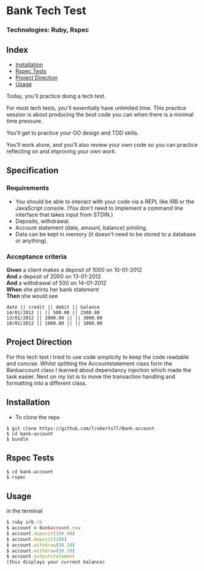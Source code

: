 # Bank Tech Test
### Technologies: Ruby, Rspec

## Index
* [Installation](#Install)
* [Rspec Tests](#Rspec)
* [Project Direction](#Project)
* [Usage](#Usage)

Today, you'll practice doing a tech test.

For most tech tests, you'll essentially have unlimited time.  This practice session is about producing the best code you can when there is a minimal time pressure.

You'll get to practice your OO design and TDD skills.

You'll work alone, and you'll also review your own code so you can practice reflecting on and improving your own work.

## Specification

### Requirements

* You should be able to interact with your code via a REPL like IRB or the JavaScript console.  (You don't need to implement a command line interface that takes input from STDIN.)
* Deposits, withdrawal.
* Account statement (date, amount, balance) printing.
* Data can be kept in memory (it doesn't need to be stored to a database or anything).

### Acceptance criteria

**Given** a client makes a deposit of 1000 on 10-01-2012  
**And** a deposit of 2000 on 13-01-2012  
**And** a withdrawal of 500 on 14-01-2012  
**When** she prints her bank statement  
**Then** she would see

```
date || credit || debit || balance
14/01/2012 || || 500.00 || 2500.00
13/01/2012 || 2000.00 || || 3000.00
10/01/2012 || 1000.00 || || 1000.00
```

## <a name="Project">Project Direction</a>
For this tech test i tried to use code simplicity to keep the code readable and concise. Whilst splitting the Accountstatement class form the Bankaccount class I learned about dependancy injection which made the task easier. Next on my list is to move the transaction handling and formatting into a different class.

## <a name="Install">Installation</a>
* To clone the repo
```shell
$ git clone https://github.com/lroberts77/Bank-account
$ cd bank-account
$ bundle
```


## <a name="Rspec">Rspec Tests</a>
```shell
$ cd bank-account
$ rspec
```


## <a name="Usage">Usage</a>
in the terminal
```ruby
$ ruby irb.rb
$ account = Bankaccount.new
$ account.deposit(100.99)
$ account.deposit(100)
$ account.withdraw(50.20)
$ account.withdraw(30.20)
$ account.outputstatement      
(this displays your current balance)
```
